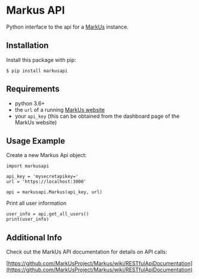 # Markus API

Python interface to the api for a [MarkUs](https://github.com/MarkUsProject/Markus) instance.

## Installation

Install this package with pip:

```
$ pip install markusapi
```

## Requirements

* python 3.6+
* the `url` of a running [MarkUs website](https://github.com/MarkUsProject/Markus)
* your `api_key` (this can be obtained from the dashboard page of the MarkUs website)

## Usage Example

Create a new Markus Api object:

```
import markusapi

api_key = 'mysecretapikey='
url = 'https://localhost:3000'

api = markusapi.Markus(api_key, url)
```

Print all user information

```
user_info = api.get_all_users()
print(user_info)
```

## Additional Info

Check out the MarkUs API documentation for details on API calls:

[https://github.com/MarkUsProject/Markus/wiki/RESTfulApiDocumentation](https://github.com/MarkUsProject/Markus/wiki/RESTfulApiDocumentation)

